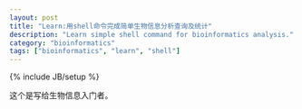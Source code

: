 ```yaml
---
layout: post
title: "Learn:用shell命令完成简单生物信息分析查询及统计"
description: "Learn simple shell command for bioinformatics analysis."
category: "bioinformatics"
tags: ["bioinformatics", "learn", "shell"]
---
```

{% include JB/setup %}

这个是写给生物信息入门者。
